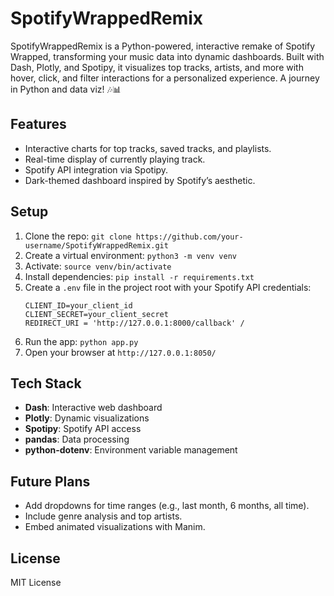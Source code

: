 # SpotifyWrappedRemix

SpotifyWrappedRemix is a Python-powered, interactive remake of Spotify Wrapped, transforming your music data into dynamic dashboards. Built with Dash, Plotly, and Spotipy, it visualizes top tracks, artists, and more with hover, click, and filter interactions for a personalized experience. A journey in Python and data viz! 🎶📊

## Features
- Interactive charts for top tracks, saved tracks, and playlists.
- Real-time display of currently playing track.
- Spotify API integration via Spotipy.
- Dark-themed dashboard inspired by Spotify’s aesthetic.

## Setup
1. Clone the repo: `git clone https://github.com/your-username/SpotifyWrappedRemix.git`
2. Create a virtual environment: `python3 -m venv venv`
3. Activate: `source venv/bin/activate`
4. Install dependencies: `pip install -r requirements.txt`
5. Create a `.env` file in the project root with your Spotify API credentials:
   ```
   CLIENT_ID=your_client_id
   CLIENT_SECRET=your_client_secret
   REDIRECT_URI = 'http://127.0.0.1:8000/callback' /
   ```
6. Run the app: `python app.py`
7. Open your browser at `http://127.0.0.1:8050/`

## Tech Stack
- **Dash**: Interactive web dashboard
- **Plotly**: Dynamic visualizations
- **Spotipy**: Spotify API access
- **pandas**: Data processing
- **python-dotenv**: Environment variable management

## Future Plans
- Add dropdowns for time ranges (e.g., last month, 6 months, all time).
- Include genre analysis and top artists.
- Embed animated visualizations with Manim.

## License
MIT License